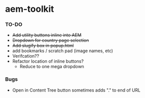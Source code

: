 # aem-toolkit
### TO-DO
* ~~Add utility buttons inline into AEM~~
* ~~Dropdown for country page selection~~
* ~~Add slugify box in popup.html~~
* add bookmarks / scratch pad (image names, etc)
* Verifcation??
* Refactor location of inline buttons?
    * Reduce to one mega dropdown



### Bugs
* Open in Content Tree button sometimes adds "." to end of URL